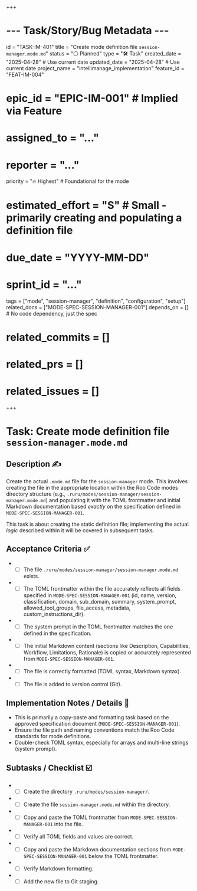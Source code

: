 +++
# --- Task/Story/Bug Metadata ---
id = "TASK-IM-401"
title = "Create mode definition file `session-manager.mode.md`"
status = "⚪️ Planned"
type = "🛠️ Task"
created_date = "2025-04-28" # Use current date
updated_date = "2025-04-28" # Use current date
project_name = "intellimanage_implementation"
feature_id = "FEAT-IM-004"
# epic_id = "EPIC-IM-001" # Implied via Feature
# assigned_to = "..."
# reporter = "..."
priority = "🔥 Highest" # Foundational for the mode
# estimated_effort = "S" # Small - primarily creating and populating a definition file
# due_date = "YYYY-MM-DD"
# sprint_id = "..."
tags = ["mode", "session-manager", "definition", "configuration", "setup"]
related_docs = ["MODE-SPEC-SESSION-MANAGER-001"]
depends_on = [] # No code dependency, just the spec
# related_commits = []
# related_prs = []
# related_issues = []
+++

# Task: Create mode definition file `session-manager.mode.md`

## Description ✍️

Create the actual `.mode.md` file for the `session-manager` mode. This involves creating the file in the appropriate location within the Roo Code modes directory structure (e.g., `.ruru/modes/session-manager/session-manager.mode.md`) and populating it with the TOML frontmatter and initial Markdown documentation based *exactly* on the specification defined in `MODE-SPEC-SESSION-MANAGER-001`.

This task is about creating the static definition file; implementing the actual *logic* described within it will be covered in subsequent tasks.

## Acceptance Criteria ✅

*   - [ ] The file `.ruru/modes/session-manager/session-manager.mode.md` exists.
*   - [ ] The TOML frontmatter within the file accurately reflects all fields specified in `MODE-SPEC-SESSION-MANAGER-001` (id, name, version, classification, domain, sub_domain, summary, system_prompt, allowed_tool_groups, file_access, metadata, custom_instructions_dir).
*   - [ ] The system prompt in the TOML frontmatter matches the one defined in the specification.
*   - [ ] The initial Markdown content (sections like Description, Capabilities, Workflow, Limitations, Rationale) is copied or accurately represented from `MODE-SPEC-SESSION-MANAGER-001`.
*   - [ ] The file is correctly formatted (TOML syntax, Markdown syntax).
*   - [ ] The file is added to version control (Git).

## Implementation Notes / Details 📝

*   This is primarily a copy-paste and formatting task based on the approved specification document (`MODE-SPEC-SESSION-MANAGER-001`).
*   Ensure the file path and naming conventions match the Roo Code standards for mode definitions.
*   Double-check TOML syntax, especially for arrays and multi-line strings (system prompt).

## Subtasks / Checklist ☑️

*   - [ ] Create the directory `.ruru/modes/session-manager/`.
*   - [ ] Create the file `session-manager.mode.md` within the directory.
*   - [ ] Copy and paste the TOML frontmatter from `MODE-SPEC-SESSION-MANAGER-001` into the file.
*   - [ ] Verify all TOML fields and values are correct.
*   - [ ] Copy and paste the Markdown documentation sections from `MODE-SPEC-SESSION-MANAGER-001` below the TOML frontmatter.
*   - [ ] Verify Markdown formatting.
*   - [ ] Add the new file to Git staging.